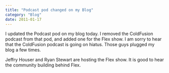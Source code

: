 ```yaml
---
title: "Podcast pod changed on my Blog"
category: "Blog"
date: 2011-01-17
---
```



I updated the Podcast pod on my blog today. I removed the ColdFusion podcast from that pod, and added one for the Flex show. I am sorry to hear that the ColdFusion podcast is going on hiatus. Those guys plugged my blog a few times.

Jeffry Houser and Ryan Stewart are hosting the Flex show. It is good to hear the community building behind Flex.